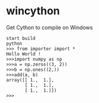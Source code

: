 # wincython
Get Cython to compile on Windows



```
start build
python
>>> from importer import *
Hello World !
>>>import numpy as np
>>>a = np.zeros((3, 2))
>>>b = np.ones((2,))
>>>add(a, b)
array([[ 1.,  1.],
       [ 1.,  1.],
       [ 1.,  1.]])
>>>
```
